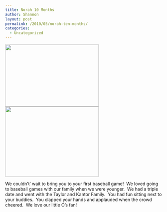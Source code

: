```yaml
---
title: Norah 10 Months
author: Shannon
layout: post
permalink: /2010/05/norah-ten-months/
categories:
  - Uncategorized
---
```

[<img class="alignnone size-medium wp-image-1534" title="babies bball game" src="http://braunerpots.com/blog/wp-content/uploads/2010/07/babies-bball-game-300x199.jpg" alt="" width="300" height="199" />][1] [<img class="alignnone size-medium wp-image-1535" title="family bball game shot" src="http://braunerpots.com/blog/wp-content/uploads/2010/07/family-bball-game-shot-300x225.jpg" alt="" width="300" height="225" />][2]

We couldn&#8217;t&#8217; wait to bring you to your first baseball game!  We loved going to baseball games with our family when we were younger.  We had a triple date and went with the Taylor and Kantor Family.  You had fun sitting next to your buddies.  You clapped your hands and applauded when the crowd cheered.  We love our little O&#8217;s fan!

 [1]: http://braunerpots.com/blog/wp-content/uploads/2010/07/babies-bball-game.jpg
 [2]: http://braunerpots.com/blog/wp-content/uploads/2010/07/family-bball-game-shot.jpg